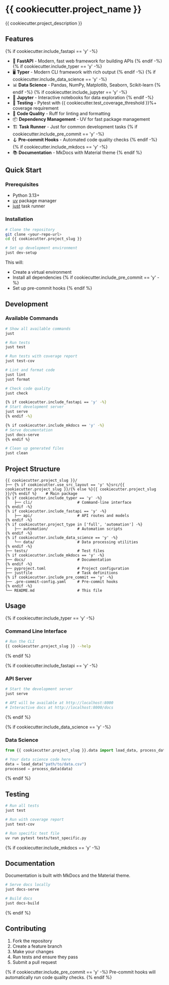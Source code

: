 # {{ cookiecutter.project_name }}

{{ cookiecutter.project_description }}

## Features

{% if cookiecutter.include_fastapi == 'y' -%}

- 🚀 **FastAPI** - Modern, fast web framework for building APIs
  {% endif -%}
  {% if cookiecutter.include_typer == 'y' -%}
- 🖥️ **Typer** - Modern CLI framework with rich output
  {% endif -%}
  {% if cookiecutter.include_data_science == 'y' -%}
- 📊 **Data Science** - Pandas, NumPy, Matplotlib, Seaborn, Scikit-learn
  {% endif -%}
  {% if cookiecutter.include_jupyter == 'y' -%}
- 📓 **Jupyter** - Interactive notebooks for data exploration
  {% endif -%}
- 🧪 **Testing** - Pytest with {{ cookiecutter.test_coverage_threshold }}%+ coverage requirement
- 🔧 **Code Quality** - Ruff for linting and formatting
- 📦 **Dependency Management** - UV for fast package management
- 🏗️ **Task Runner** - Just for common development tasks
  {% if cookiecutter.include_pre_commit == 'y' -%}
- 🪝 **Pre-commit Hooks** - Automated code quality checks
  {% endif -%}
  {% if cookiecutter.include_mkdocs == 'y' -%}
- 📚 **Documentation** - MkDocs with Material theme
  {% endif %}

## Quick Start

### Prerequisites

- Python 3.13+
- [uv](https://docs.astral.sh/uv/) package manager
- [just](https://github.com/casey/just) task runner

### Installation

```bash
# Clone the repository
git clone <your-repo-url>
cd {{ cookiecutter.project_slug }}

# Set up development environment
just dev-setup
```

This will:

- Create a virtual environment
- Install all dependencies
  {% if cookiecutter.include_pre_commit == 'y' -%}
- Set up pre-commit hooks
  {% endif %}

## Development

### Available Commands

```bash
# Show all available commands
just

# Run tests
just test

# Run tests with coverage report
just test-cov

# Lint and format code
just lint
just format

# Check code quality
just check

{% if cookiecutter.include_fastapi == 'y' -%}
# Start development server
just serve
{% endif -%}

{% if cookiecutter.include_mkdocs == 'y' -%}
# Serve documentation
just docs-serve
{% endif %}

# Clean up generated files
just clean
```

## Project Structure

```
{{ cookiecutter.project_slug }}/
├── {% if cookiecutter.use_src_layout == 'y' %}src/{{ cookiecutter.project_slug }}/{% else %}{{ cookiecutter.project_slug }}/{% endif %}    # Main package
{% if cookiecutter.include_typer == 'y' -%}
│   ├── cli/                    # Command-line interface
{% endif -%}
{% if cookiecutter.include_fastapi == 'y' -%}
│   ├── api/                    # API routes and models
{% endif -%}
{% if cookiecutter.project_type in ['full', 'automation'] -%}
│   ├── automation/             # Automation scripts
{% endif -%}
{% if cookiecutter.include_data_science == 'y' -%}
│   └── data/                   # Data processing utilities
{% endif -%}
├── tests/                      # Test files
{% if cookiecutter.include_mkdocs == 'y' -%}
├── docs/                       # Documentation
{% endif -%}
├── pyproject.toml              # Project configuration
├── justfile                    # Task definitions
{% if cookiecutter.include_pre_commit == 'y' -%}
├── .pre-commit-config.yaml     # Pre-commit hooks
{% endif -%}
└── README.md                   # This file
```

## Usage

{% if cookiecutter.include_typer == 'y' -%}

### Command Line Interface

```bash
# Run the CLI
{{ cookiecutter.project_slug }} --help
```

{% endif %}

{% if cookiecutter.include_fastapi == 'y' -%}

### API Server

```bash
# Start the development server
just serve

# API will be available at http://localhost:8000
# Interactive docs at http://localhost:8000/docs
```

{% endif %}

{% if cookiecutter.include_data_science == 'y' -%}

### Data Science

```python
from {{ cookiecutter.project_slug }}.data import load_data, process_data

# Your data science code here
data = load_data("path/to/data.csv")
processed = process_data(data)
```

{% endif %}

## Testing

```bash
# Run all tests
just test

# Run with coverage report
just test-cov

# Run specific test file
uv run pytest tests/test_specific.py
```

{% if cookiecutter.include_mkdocs == 'y' -%}

## Documentation

Documentation is built with MkDocs and the Material theme.

```bash
# Serve docs locally
just docs-serve

# Build docs
just docs-build
```

{% endif %}

## Contributing

1. Fork the repository
2. Create a feature branch
3. Make your changes
4. Run tests and ensure they pass
5. Submit a pull request

{% if cookiecutter.include_pre_commit == 'y' -%}
Pre-commit hooks will automatically run code quality checks.
{% endif %}
